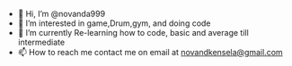 - 👋 Hi, I’m @novanda999
- 👀 I’m interested in game,Drum,gym, and doing code
- 🌱 I’m currently Re-learning how to code, basic and average till intermediate
- 📫 How to reach me contact me on email at novandkensela@gmail.com

<!---
novanda999/novanda999 is a ✨ special ✨ repository because its `README.md` (this file) appears on your GitHub profile.
You can click the Preview link to take a look at your changes.
--->
